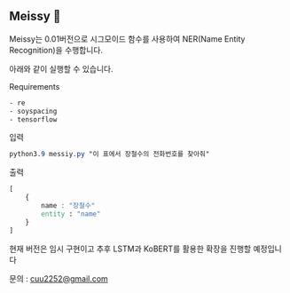 ## Meissy 🛫

Meissy는 0.01버전으로 시그모이드 함수를 사용하여 NER(Name Entity Recognition)을 수행합니다.

아래와 같이 실행할 수 있습니다.

Requirements

```css
- re
- soyspacing
- tensorflow
```

입력

```css
python3.9 messiy.py "이 표에서 장철수의 전화번호를 찾아줘"
```

출력

```css
[
	{ 
		name : "장철수"
		entity : "name"
	}
]
```

현재 버전은 임시 구현이고 추후 LSTM과 KoBERT를 활용한 확장을 진행할 예정입니다

문의 : cuu2252@gmail.com
